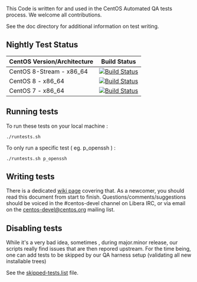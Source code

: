 This Code is written for and used in the CentOS Automated QA tests process. We welcome all contributions.

See the doc directory for additional information on test writing.

## Nightly Test Status

| CentOS Version/Architecture | Build Status |
| --------------------------- | ------------ |
| CentOS 8-Stream - x86_64           | [![Build Status](https://ci.centos.org/buildStatus/icon?job=CentOS-Core-QA-t_functional-c8-stream-64)](https://ci.centos.org/job/CentOS-Core-QA-t_functional-c8-stream-64/) |
| CentOS 8 - x86_64           | [![Build Status](https://ci.centos.org/buildStatus/icon?job=CentOS-Core-QA-t_functional-c8-64)](https://ci.centos.org/job/CentOS-Core-QA-t_functional-c8-64/) |
| CentOS 7 - x86_64           | [![Build Status](https://ci.centos.org/buildStatus/icon?job=CentOS-Core-QA-t_functional-c7-64)](https://ci.centos.org/job/CentOS-Core-QA-t_functional-c7-64/) |

## Running tests

To run these tests on your local machine :
```
./runtests.sh
```

To only run a specific test ( eg. p_openssh ) : 
```
./runtests.sh p_openssh
```
## Writing tests

There is a dedicated [wiki page](http://wiki.centos.org/QaWiki/AutomatedTests/WritingTests/t_functional) covering that. As a newcomer, you should read this document from start to finish. 
Questions/comments/suggestions should be voiced in the #centos-devel channel on Libera IRC, or via email on the centos-devel@centos.org mailing list.

## Disabling tests

While it's a very bad idea, sometimes , during major.minor release, our scripts really find issues that are then repored upstream.
For the time being, one can add tests to be skipped by our QA harness setup (validating all new installable trees)

See the [skipped-tests.list](skipped-tests.list) file.
